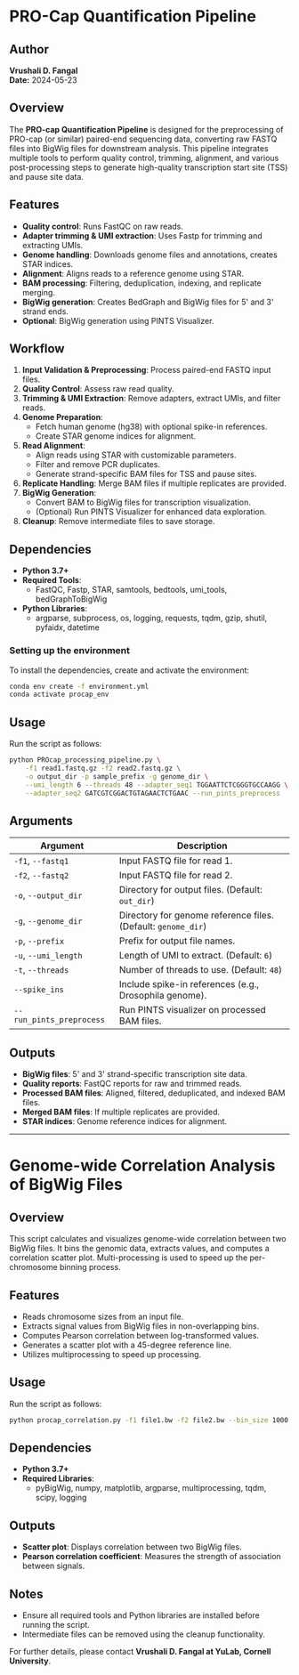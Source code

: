 # PRO-Cap Quantification Pipeline

## Author
**Vrushali D. Fangal**  
**Date:** 2024-05-23  

## Overview
The **PRO-cap Quantification Pipeline** is designed for the preprocessing of PRO-cap (or similar) paired-end sequencing data, converting raw FASTQ files into BigWig files for downstream analysis. This pipeline integrates multiple tools to perform quality control, trimming, alignment, and various post-processing steps to generate high-quality transcription start site (TSS) and pause site data.

## Features
- **Quality control**: Runs FastQC on raw reads.
- **Adapter trimming & UMI extraction**: Uses Fastp for trimming and extracting UMIs.
- **Genome handling**: Downloads genome files and annotations, creates STAR indices.
- **Alignment**: Aligns reads to a reference genome using STAR.
- **BAM processing**: Filtering, deduplication, indexing, and replicate merging.
- **BigWig generation**: Creates BedGraph and BigWig files for 5' and 3' strand ends.
- **Optional**: BigWig generation using PINTS Visualizer.

## Workflow
1. **Input Validation & Preprocessing**: Process paired-end FASTQ input files.
2. **Quality Control**: Assess raw read quality.
3. **Trimming & UMI Extraction**: Remove adapters, extract UMIs, and filter reads.
4. **Genome Preparation**:
   - Fetch human genome (hg38) with optional spike-in references.
   - Create STAR genome indices for alignment.
5. **Read Alignment**:
   - Align reads using STAR with customizable parameters.
   - Filter and remove PCR duplicates.
   - Generate strand-specific BAM files for TSS and pause sites.
6. **Replicate Handling**: Merge BAM files if multiple replicates are provided.
7. **BigWig Generation**:
   - Convert BAM to BigWig files for transcription visualization.
   - (Optional) Run PINTS Visualizer for enhanced data exploration.
8. **Cleanup**: Remove intermediate files to save storage.

## Dependencies
- **Python 3.7+**
- **Required Tools**:
  - FastQC, Fastp, STAR, samtools, bedtools, umi_tools, bedGraphToBigWig
- **Python Libraries**:
  - argparse, subprocess, os, logging, requests, tqdm, gzip, shutil, pyfaidx, datetime

### Setting up the environment
To install the dependencies, create and activate the environment:
```sh
conda env create -f environment.yml
conda activate procap_env
```

## Usage
Run the script as follows:
```sh
python PROcap_processing_pipeline.py \
    -f1 read1.fastq.gz -f2 read2.fastq.gz \
    -o output_dir -p sample_prefix -g genome_dir \
    --umi_length 6 --threads 48 --adapter_seq1 TGGAATTCTCGGGTGCCAAGG \
    --adapter_seq2 GATCGTCGGACTGTAGAACTCTGAAC --run_pints_preprocess
```

## Arguments
| Argument | Description |
|----------|-------------|
| `-f1`, `--fastq1` | Input FASTQ file for read 1. |
| `-f2`, `--fastq2` | Input FASTQ file for read 2. |
| `-o`, `--output_dir` | Directory for output files. (Default: `out_dir`) |
| `-g`, `--genome_dir` | Directory for genome reference files. (Default: `genome_dir`) |
| `-p`, `--prefix` | Prefix for output file names. |
| `-u`, `--umi_length` | Length of UMI to extract. (Default: `6`) |
| `-t`, `--threads` | Number of threads to use. (Default: `48`) |
| `--spike_ins` | Include spike-in references (e.g., Drosophila genome). |
| `--run_pints_preprocess` | Run PINTS visualizer on processed BAM files. |

## Outputs
- **BigWig files**: 5' and 3' strand-specific transcription site data.
- **Quality reports**: FastQC reports for raw and trimmed reads.
- **Processed BAM files**: Aligned, filtered, deduplicated, and indexed BAM files.
- **Merged BAM files**: If multiple replicates are provided.
- **STAR indices**: Genome reference indices for alignment.

---

# Genome-wide Correlation Analysis of BigWig Files

## Overview
This script calculates and visualizes genome-wide correlation between two BigWig files. It bins the genomic data, extracts values, and computes a correlation scatter plot. Multi-processing is used to speed up the per-chromosome binning process.

## Features
- Reads chromosome sizes from an input file.
- Extracts signal values from BigWig files in non-overlapping bins.
- Computes Pearson correlation between log-transformed values.
- Generates a scatter plot with a 45-degree reference line.
- Utilizes multiprocessing to speed up processing.

## Usage
Run the script as follows:
```sh
python procap_correlation.py -f1 file1.bw -f2 file2.bw --bin_size 1000 --chrom_sizes_file chrom.sizes
```

## Dependencies
- **Python 3.7+**
- **Required Libraries**:
  - pyBigWig, numpy, matplotlib, argparse, multiprocessing, tqdm, scipy, logging

## Outputs
- **Scatter plot**: Displays correlation between two BigWig files.
- **Pearson correlation coefficient**: Measures the strength of association between signals.


## Notes
- Ensure all required tools and Python libraries are installed before running the script.
- Intermediate files can be removed using the cleanup functionality.

For further details, please contact **Vrushali D. Fangal at YuLab, Cornell University**.

